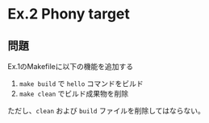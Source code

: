 # Ex.2 Phony target

## 問題

Ex.1のMakefileに以下の機能を追加する

1. `make build` で `hello` コマンドをビルド
2. `make clean` でビルド成果物を削除

ただし、`clean` および `build` ファイルを削除してはならない。
